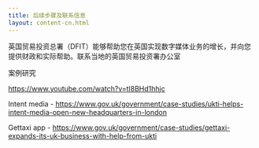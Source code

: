 ```yaml
---
title: 后续步骤及联系信息
layout: content-cn.html
---
```


英国贸易投资总署（DFIT）能够帮助您在英国实现数字媒体业务的增长，并向您提供财政和实际帮助。联系当地的英国贸易投资署办公室 

案例研究

https://www.youtube.com/watch?v=tl8BHd1hhjc

Intent media - https://www.gov.uk/government/case-studies/ukti-helps-intent-media-open-new-headquarters-in-london

Gettaxi app - https://www.gov.uk/government/case-studies/gettaxi-expands-its-uk-business-with-help-from-ukti